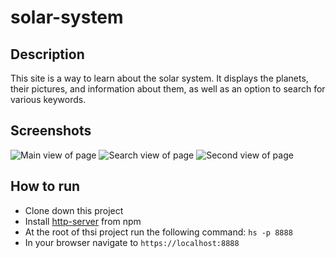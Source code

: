 # solar-system

## Description
This site is a way to learn about the solar system. It displays the planets, their pictures, and information about them, as well as an option to search for various keywords.

## Screenshots
![Main view of page](https://github.com/LaCollins/solar-system/raw/master/screenshots/mainview.PNG)
![Search view of page](https://github.com/LaCollins/solar-system/raw/master/screenshots/searchview.PNG)
![Second view of page](https://raw.githubusercontent.com/LaCollins/solar-system/master/screenshots/secondview.PNG)



## How to run
* Clone down this project
* Install [http-server](https://www.npmjs.com/package/http-server) from npm
* At the root of thsi project run the following command: `hs -p 8888`
* In your browser navigate to `https://localhost:8888`